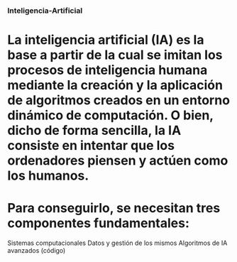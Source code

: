 ### Inteligencia-Artificial
# La inteligencia artificial (IA) es la base a partir de la cual se imitan los procesos de inteligencia humana mediante la creación y la aplicación de algoritmos creados en un entorno dinámico de computación. O bien, dicho de forma sencilla, la IA consiste en intentar que los ordenadores piensen y actúen como los humanos.
# Para conseguirlo, se necesitan tres componentes fundamentales:

Sistemas computacionales
Datos y gestión de los mismos
Algoritmos de IA avanzados (código)
